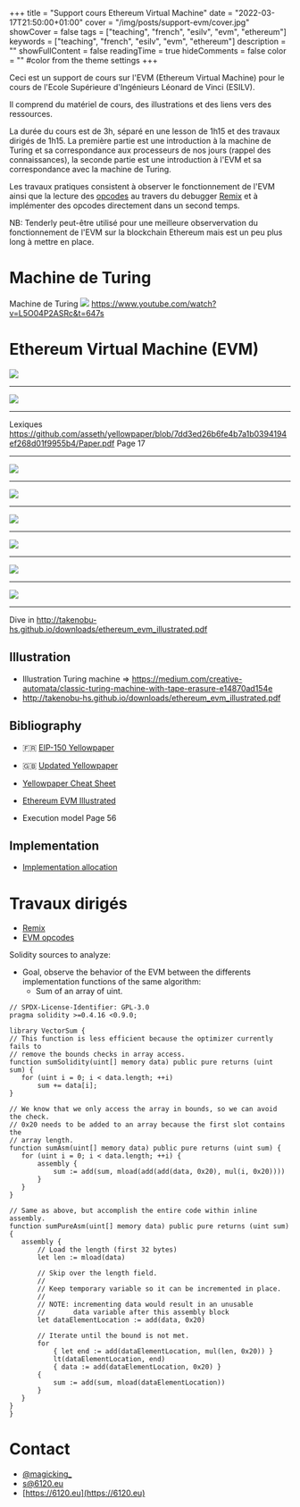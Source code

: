 +++
title = "Support cours Ethereum Virtual Machine"
date = "2022-03-17T21:50:00+01:00"
cover = "/img/posts/support-evm/cover.jpg"
showCover = false
tags = ["teaching", "french", "esilv", "evm", "ethereum"]
keywords = ["teaching", "french", "esilv", "evm", "ethereum"]
description = ""
showFullContent = false
readingTime = true
hideComments = false
color = "" #color from the theme settings
+++

Ceci est un support de cours sur l'EVM (Ethereum Virtual Machine) pour le cours de l'Ecole Supérieure d'Ingénieurs Léonard de Vinci (ESILV).

Il comprend du matériel de cours, des illustrations et des liens vers des ressources.

La durée du cours est de 3h, séparé en une lesson de 1h15 et des travaux dirigés de 1h15.
La première partie est une introduction à la machine de Turing et sa correspondance aux processeurs de nos jours (rappel des connaissances),
la seconde partie est une introduction à l'EVM et sa correspondance avec la machine de Turing.

Les travaux pratiques consistent à observer le fonctionnement de l'EVM ainsi que la lecture des [opcodes](https://www.evm.codes/) au travers du debugger [Remix](https://remix.ethereum.org/) et à implémenter des opcodes directement dans un second temps.

NB: Tenderly peut-être utilisé pour une meilleure observervation du fonctionnement de l'EVM sur la blockchain Ethereum mais est un peu plus long à mettre en place.

# Machine de Turing

Machine de Turing
![](/img/posts/support-evm/mThs6b2.jpg)
https://www.youtube.com/watch?v=L5O04P2ASRc&t=647s

# Ethereum Virtual Machine (EVM)

![](/img/posts/support-evm/ysIsVUG.png)

---

![](/img/posts/support-evm/Xba9Jwb.png)

---

Lexiques
https://github.com/asseth/yellowpaper/blob/7dd3ed26b6fe4b7a1b0394194ef268d01f9955b4/Paper.pdf Page 17
    
---

![](/img/posts/support-evm/Lo0fP89.png)

---

![](/img/posts/support-evm/8cOg89m.png)

---

![](/img/posts/support-evm/vRJgorg.png)

---

![](/img/posts/support-evm/tMgjFeK.png)

---

![](/img/posts/support-evm/cnV0k5f.png)

---

![](/img/posts/support-evm/0J3imfd.png)

---

Dive in http://takenobu-hs.github.io/downloads/ethereum_evm_illustrated.pdf

## Illustration
 - Illustration Turing machine => https://medium.com/creative-automata/classic-turing-machine-with-tape-erasure-e14870ad154e
 - http://takenobu-hs.github.io/downloads/ethereum_evm_illustrated.pdf

## Bibliography
 - :fr: [EIP-150 Yellowpaper](https://github.com/asseth/yellowpaper/blob/7dd3ed26b6fe4b7a1b0394194ef268d01f9955b4/Paper.pdf)
 - :uk: [Updated Yellowpaper](https://ethereum.github.io/yellowpaper/paper.pdf)
 - [Yellowpaper Cheat Sheet](https://github.com/benjaminion/YellowPaper_CheatSheet)
 - [Ethereum EVM Illustrated](http://takenobu-hs.github.io/downloads/ethereum_evm_illustrated.pdf)

 - Execution model Page 56

## Implementation
 - [Implementation allocation](https://github.com/ethereum/go-ethereum/blob/master/core/vm/interpreter.go#L138)

# Travaux dirigés
 - [Remix](https://remix.ethereum.org/)
 - [EVM opcodes](https://www.evm.codes/)

 Solidity sources to analyze:
  - Goal, observe the behavior of the EVM between the differents implementation functions of the same algorithm:
    - Sum of an array of uint.
 ```solidity
// SPDX-License-Identifier: GPL-3.0
pragma solidity >=0.4.16 <0.9.0;

library VectorSum {
// This function is less efficient because the optimizer currently fails to
// remove the bounds checks in array access.
function sumSolidity(uint[] memory data) public pure returns (uint sum) {
    for (uint i = 0; i < data.length; ++i)
        sum += data[i];
}

// We know that we only access the array in bounds, so we can avoid the check.
// 0x20 needs to be added to an array because the first slot contains the
// array length.
function sumAsm(uint[] memory data) public pure returns (uint sum) {
    for (uint i = 0; i < data.length; ++i) {
        assembly {
            sum := add(sum, mload(add(add(data, 0x20), mul(i, 0x20))))
        }
    }
}

// Same as above, but accomplish the entire code within inline assembly.
function sumPureAsm(uint[] memory data) public pure returns (uint sum) {
    assembly {
        // Load the length (first 32 bytes)
        let len := mload(data)

        // Skip over the length field.
        //
        // Keep temporary variable so it can be incremented in place.
        //
        // NOTE: incrementing data would result in an unusable
        //       data variable after this assembly block
        let dataElementLocation := add(data, 0x20)

        // Iterate until the bound is not met.
        for
            { let end := add(dataElementLocation, mul(len, 0x20)) }
            lt(dataElementLocation, end)
            { data := add(dataElementLocation, 0x20) }
        {
            sum := add(sum, mload(dataElementLocation))
        }
    }
}
}
```

# Contact

 - [@magicking_](https://twitter.com/magicking_)
 - [s@6120.eu](mailto:s@6120.eu)
 - [https://6120.eu](https://6120.eu)
